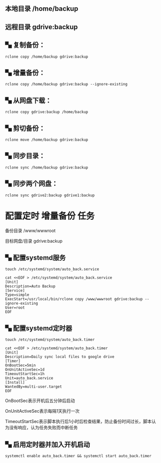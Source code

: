
## 本地目录 /home/backup
## 远程目录 gdrive:backup

## ▚ 复制备份：

```
rclone copy /home/backup gdrive:backup
```

## ▚ 增量备份：

```
rclone copy /home/backup gdrive:backup --ignore-existing
```

## ▚ 从网盘下载：

```
rclone copy gdrive:backup /home/backup
```

## ▚ 剪切备份：

```
rclone move /home/backup gdrive:backup
```

## ▚ 同步目录：

```
rclone sync /home/backup gdrive:backup
```

## ▚ 同步两个网盘：

```
rclone sync gdrive2:backup gdrive1:backup
```


# 配置定时 增量备份 任务

备份目录 /www/wwwroot

目标网盘/目录 gdrive:backup

## ▚ 配置systemd服务

```
touch /etc/systemd/system/auto_back.service

cat <<EOF > /etc/systemd/system/auto_back.service
[Unit]
Description=Auto Backup
[Service]
Type=simple
ExecStart=/usr/local/bin/rclone copy /www/wwwroot gdrive:backup --ignore-existing
User=root
EOF
```

## ▚ 配置systemd定时器

```
touch /etc/systemd/system/auto_back.timer

cat <<EOF > /etc/systemd/system/auto_back.timer
[Unit]
Description=Daily sync local files to google drive
[Timer]
OnBootSec=5min
OnUnitActiveSec=1d
TimeoutStartSec=1h
Unit=auto_back.service
[Install]
WantedBy=multi-user.target
EOF
```

OnBootSec表示开机后五分钟后启动

OnUnitActiveSec表示每隔1天执行一次

TimeoutStartSec表示脚本执行后1小时后检查结果，防止备份时间过长，脚本认为没有响应，认为任务失败而中断任务

## ▚ 启用定时器并加入开机启动

```
systemctl enable auto_back.timer && systemctl start auto_back.timer

```


